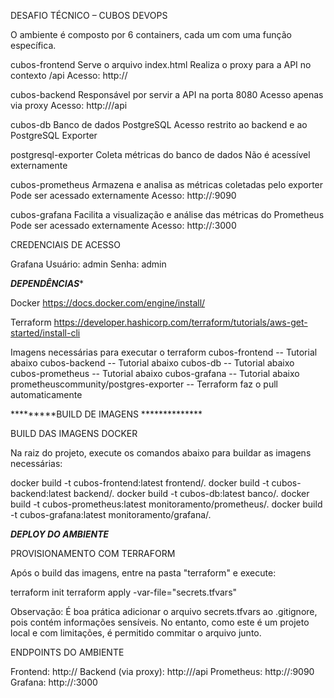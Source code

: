 DESAFIO TÉCNICO – CUBOS DEVOPS

O ambiente é composto por 6 containers, cada um com uma função específica.

cubos-frontend
Serve o arquivo index.html
Realiza o proxy para a API no contexto /api
Acesso: http://<IP>

cubos-backend
Responsável por servir a API na porta 8080
Acesso apenas via proxy
Acesso: http://<IP>/api

cubos-db
Banco de dados PostgreSQL
Acesso restrito ao backend e ao PostgreSQL Exporter

postgresql-exporter
Coleta métricas do banco de dados
Não é acessível externamente

cubos-prometheus
Armazena e analisa as métricas coletadas pelo exporter
Pode ser acessado externamente
Acesso: http://<IP>:9090

cubos-grafana
Facilita a visualização e análise das métricas do Prometheus
Pode ser acessado externamente
Acesso: http://<IP>:3000

CREDENCIAIS DE ACESSO

Grafana
Usuário: admin
Senha: admin

*********DEPENDÊNCIAS**********

Docker
https://docs.docker.com/engine/install/

Terraform
https://developer.hashicorp.com/terraform/tutorials/aws-get-started/install-cli

Imagens necessárias para executar o terraform
cubos-frontend -- Tutorial abaixo
cubos-backend -- Tutorial abaixo
cubos-db -- Tutorial abaixo
cubos-prometheus -- Tutorial abaixo
cubos-grafana -- Tutorial abaixo
prometheuscommunity/postgres-exporter -- Terraform faz o pull automaticamente

*********BUILD DE IMAGENS **************

BUILD DAS IMAGENS DOCKER

Na raiz do projeto, execute os comandos abaixo para buildar as imagens necessárias:

docker build -t cubos-frontend:latest frontend/.
docker build -t cubos-backend:latest backend/.
docker build -t cubos-db:latest banco/.
docker build -t cubos-prometheus:latest monitoramento/prometheus/.
docker build -t cubos-grafana:latest monitoramento/grafana/.

***********DEPLOY DO AMBIENTE***********

PROVISIONAMENTO COM TERRAFORM

Após o build das imagens, entre na pasta "terraform" e execute:

terraform init
terraform apply -var-file="secrets.tfvars"

Observação:
É boa prática adicionar o arquivo secrets.tfvars ao .gitignore, pois contém informações sensíveis.
No entanto, como este é um projeto local e com limitações, é permitido commitar o arquivo junto.

ENDPOINTS DO AMBIENTE

Frontend: http://<IP>
Backend (via proxy): http://<IP>/api
Prometheus: http://<IP>:9090
Grafana: http://<IP>:3000